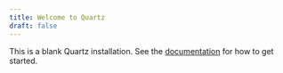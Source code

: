 ```yaml
---
title: Welcome to Quartz
draft: false
---
```




This is a blank Quartz installation.
See the [documentation](https://quartz.jzhao.xyz) for how to get started.
